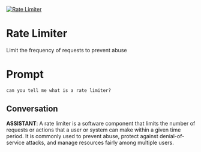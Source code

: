 
[![Rate Limiter](https://flow-prompt-covers.s3.us-west-1.amazonaws.com/icon/abstract/abs_5.png)]()
# Rate Limiter 
Limit the frequency of requests to prevent abuse

# Prompt

```
can you tell me what is a rate limiter?
```

## Conversation

**ASSISTANT**: A rate limiter is a software component that limits the number of requests or actions that a user or system can make within a given time period. It is commonly used to prevent abuse, protect against denial-of-service attacks, and manage resources fairly among multiple users.


